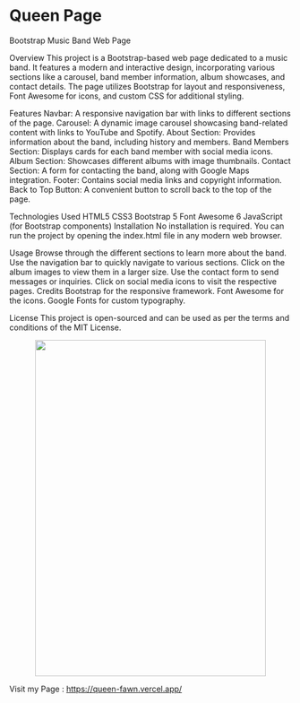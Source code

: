 # Queen Page

Bootstrap Music Band Web Page


Overview
This project is a Bootstrap-based web page dedicated to a music band. It features a modern and interactive design, incorporating various sections like a carousel, band member information, album showcases, and contact details. The page utilizes Bootstrap for layout and responsiveness, Font Awesome for icons, and custom CSS for additional styling.









Features
Navbar: A responsive navigation bar with links to different sections of the page.
Carousel: A dynamic image carousel showcasing band-related content with links to YouTube and Spotify.
About Section: Provides information about the band, including history and members.
Band Members Section: Displays cards for each band member with social media icons.
Album Section: Showcases different albums with image thumbnails.
Contact Section: A form for contacting the band, along with Google Maps integration.
Footer: Contains social media links and copyright information.
Back to Top Button: A convenient button to scroll back to the top of the page.






Technologies Used
HTML5
CSS3
Bootstrap 5
Font Awesome 6
JavaScript (for Bootstrap components)
Installation
No installation is required. You can run the project by opening the index.html file in any modern web browser.









Usage
Browse through the different sections to learn more about the band.
Use the navigation bar to quickly navigate to various sections.
Click on the album images to view them in a larger size.
Use the contact form to send messages or inquiries.
Click on social media icons to visit the respective pages.
Credits
Bootstrap for the responsive framework.
Font Awesome for the icons.
Google Fonts for custom typography.




License
This project is open-sourced and can be used as per the terms and conditions of the MIT License.

<div align="center">

  <img src="./img2/Animationqueen.gif"  width="90.5%" height="600" />
</div>




Visit my Page : https://queen-fawn.vercel.app/
